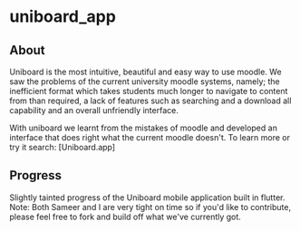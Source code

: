 # uniboard_app

## About 
Uniboard is the most intuitive, beautiful and easy way to use moodle. We saw the problems of the current university moodle systems, namely; the inefficient format which takes students much longer to navigate to content from than required, a lack of features such as searching and a download all capability and an overall unfriendly interface. 

With uniboard we learnt from the mistakes of moodle and developed an interface that does right what the current moodle doesn't. To learn more or try it search: [Uniboard.app]

## Progress 
Slightly tainted progress of the Uniboard mobile application built in flutter. 
Note: Both Sameer and I are very tight on time so if you'd like to contribute, please feel free to fork and build off what we've currently got.
